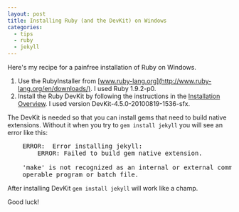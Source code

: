 ```yaml
---
layout: post
title: Installing Ruby (and the DevKit) on Windows
categories:
  - tips
  - ruby
  - jekyll
---
```


Here's my recipe for a painfree installation of Ruby on Windows.

1. Use the RubyInstaller from [www.ruby-lang.org](http://www.ruby-lang.org/en/downloads/).
   I used Ruby 1.9.2-p0.
2. Install the Ruby DevKit by following the instructions in the [Installation Overview](https://github.com/oneclick/rubyinstaller/wiki/development-kit).
   I used version DevKit-4.5.0-20100819-1536-sfx.

The DevKit is needed so that you can install gems that need to build native extensions.
Without it when you try to `gem install jekyll` you will see an error like this:

<pre>
	ERROR:  Error installing jekyll:
        ERROR: Failed to build gem native extension.

	'make' is not recognized as an internal or external command,
	operable program or batch file.
</pre>

After installing DevKit `gem install jekyll` will work like a champ.

Good luck!
